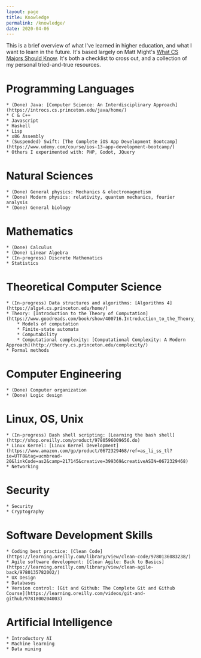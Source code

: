```yaml
---
layout: page
title: Knowledge
permalink: /knowledge/
date: 2020-04-06
---
```


This is a brief overview of what I've learned in higher education, and what I want to learn in the future. It's based largely on Matt Might's [What CS Majors Should Know](https://matt.might.net/articles/what-cs-majors-should-know/). It's both a checklist to cross out, and a collection of my personal tried-and-true resources.

# Programming Languages
	* (Done) Java: [Computer Science: An Interdisciplinary Approach](https://introcs.cs.princeton.edu/java/home/)
	* C & C++
	* Javascript
	* Haskell
	* Lisp
	* x86 Assembly
	* (Suspended) Swift: [The Complete iOS App Development Bootcamp](https://www.udemy.com/course/ios-13-app-development-bootcamp/)
	* Others I experimented with: PHP, Godot, JQuery

# Natural Sciences
	* (Done) General physics: Mechanics & electromagnetism
	* (Done) Modern physics: relativity, quantum mechanics, fourier analysis
	* (Done) General biology

# Mathematics
	* (Done) Calculus
	* (Done) Linear Algebra
	* (In-progress) Discrete Mathematics
	* Statistics

# Theoretical Computer Science
	* (In-progress) Data structures and algorithms: [Algorithms 4](https://algs4.cs.princeton.edu/home/)
	* Theory: [Introduction to the Theory of Computation](https://www.goodreads.com/book/show/400716.Introduction_to_the_Theory_of_Computation)
		* Models of computation
		* Finite-state automata
		* Computability
		* Computational complexity: [Computational Complexity: A Modern Approach](http://theory.cs.princeton.edu/complexity/)
	* Formal methods

# Computer Engineering
	* (Done) Computer organization
	* (Done) Logic design

# Linux, OS, Unix
	* (In-progress) Bash shell scripting: [Learning the bash shell](http://shop.oreilly.com/product/9780596009656.do)
	* Linux Kernel: [Linux Kernel Development](https://www.amazon.com/gp/product/0672329468/ref=as_li_ss_tl?ie=UTF8&tag=ucmbread-20&linkCode=as2&camp=217145&creative=399369&creativeASIN=0672329468)
	* Networking

# Security
	* Security
	* Cryptography

# Software Development Skills
	* Coding best practice: [Clean Code](https://learning.oreilly.com/library/view/clean-code/9780136083238/)
	* Agile software development: [Clean Agile: Back to Basics](https://learning.oreilly.com/library/view/clean-agile-back/9780135782002/)
	* UX Design
	* Databases
	* Version control: [Git and Github: The Complete Git and Github Course](https://learning.oreilly.com/videos/git-and-github/9781800204003)

# Artificial Intelligence
	* Introductory AI
	* Machine learning
	* Data mining
